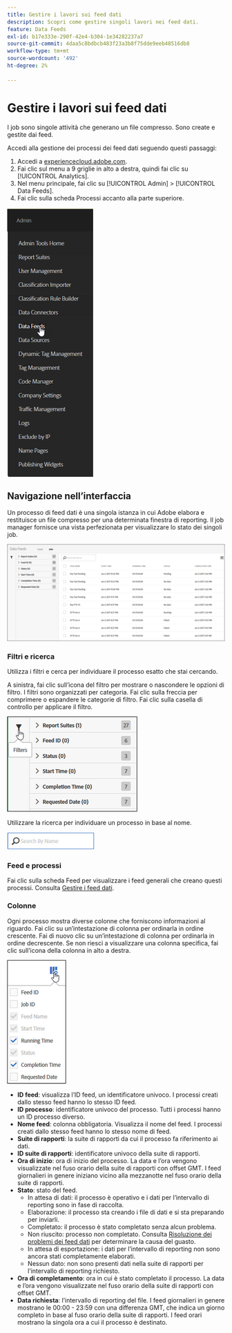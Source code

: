 ```yaml
---
title: Gestire i lavori sui feed dati
description: Scopri come gestire singoli lavori nei feed dati.
feature: Data Feeds
exl-id: b17e333e-290f-42e4-b304-1e34282237a7
source-git-commit: 4daa5c8bdbcb483f23a3b8f75dde9eeb48516db8
workflow-type: tm+mt
source-wordcount: '492'
ht-degree: 2%

---
```


# Gestire i lavori sui feed dati

I job sono singole attività che generano un file compresso. Sono create e gestite dai feed.

Accedi alla gestione dei processi dei feed dati seguendo questi passaggi:

1. Accedi a [experiencecloud.adobe.com](https://experiencecloud.adobe.com).
2. Fai clic sul menu a 9 griglie in alto a destra, quindi fai clic su [!UICONTROL Analytics].
3. Nel menu principale, fai clic su [!UICONTROL Admin] > [!UICONTROL Data Feeds].
4. Fai clic sulla scheda Processi accanto alla parte superiore.

![Menu feed dati](assets/AdminMenu.png)

## Navigazione nell’interfaccia

Un processo di feed dati è una singola istanza in cui Adobe elabora e restituisce un file compresso per una determinata finestra di reporting. Il job manager fornisce una vista perfezionata per visualizzare lo stato dei singoli job.

![Processi](assets/jobs.jpg)

### Filtri e ricerca

Utilizza i filtri e cerca per individuare il processo esatto che stai cercando.

A sinistra, fai clic sull’icona del filtro per mostrare o nascondere le opzioni di filtro. I filtri sono organizzati per categoria. Fai clic sulla freccia per comprimere o espandere le categorie di filtro. Fai clic sulla casella di controllo per applicare il filtro.

![Filtro](assets/jobs-filter.jpg)

Utilizzare la ricerca per individuare un processo in base al nome.

![Ricerca](assets/search.jpg)

### Feed e processi

Fai clic sulla scheda Feed per visualizzare i feed generali che creano questi processi. Consulta [Gestire i feed dati](df-manage-feeds.md).

### Colonne

Ogni processo mostra diverse colonne che forniscono informazioni al riguardo. Fai clic su un’intestazione di colonna per ordinarla in ordine crescente. Fai di nuovo clic su un’intestazione di colonna per ordinarla in ordine decrescente. Se non riesci a visualizzare una colonna specifica, fai clic sull’icona della colonna in alto a destra.

![Icona colonna](assets/job-cols.jpg)

* **ID feed**: visualizza l’ID feed, un identificatore univoco. I processi creati dallo stesso feed hanno lo stesso ID feed.
* **ID processo**: identificatore univoco del processo. Tutti i processi hanno un ID processo diverso.
* **Nome feed**: colonna obbligatoria. Visualizza il nome del feed. I processi creati dallo stesso feed hanno lo stesso nome di feed.
* **Suite di rapporti**: la suite di rapporti da cui il processo fa riferimento ai dati.
* **ID suite di rapporti**: identificatore univoco della suite di rapporti.
* **Ora di inizio**: ora di inizio del processo. La data e l’ora vengono visualizzate nel fuso orario della suite di rapporti con offset GMT. I feed giornalieri in genere iniziano vicino alla mezzanotte nel fuso orario della suite di rapporti.
* **Stato**: stato del feed.
   * In attesa di dati: il processo è operativo e i dati per l’intervallo di reporting sono in fase di raccolta.
   * Elaborazione: il processo sta creando i file di dati e si sta preparando per inviarli.
   * Completato: il processo è stato completato senza alcun problema.
   * Non riuscito: processo non completato. Consulta [Risoluzione dei problemi dei feed dati](troubleshooting.md) per determinare la causa del guasto.
   * In attesa di esportazione: i dati per l’intervallo di reporting non sono ancora stati completamente elaborati.
   * Nessun dato: non sono presenti dati nella suite di rapporti per l’intervallo di reporting richiesto.
* **Ora di completamento**: ora in cui è stato completato il processo. La data e l’ora vengono visualizzate nel fuso orario della suite di rapporti con offset GMT.
* **Data richiesta**: l’intervallo di reporting del file. I feed giornalieri in genere mostrano le 00:00 - 23:59 con una differenza GMT, che indica un giorno completo in base al fuso orario della suite di rapporti. I feed orari mostrano la singola ora a cui il processo è destinato.
